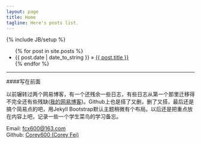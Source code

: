 ```yaml
---
layout: page
title: Home
tagline: Here's posts list.
---
```

{% include JB/setup %}

<ul class="posts">
  {% for post in site.posts %}
    <li><span>{{ post.date | date_to_string }}</span> &raquo; <a href="{{ BASE_PATH }}{{ post.url }}">{{ post.title }}</a></li>
  {% endfor %}
</ul>

--------------------

####写在前面

以前辗转过两个网易博客，有一个还残余一些日志，有些日志从第一个那里迁移得不完全还有些残缺([我的网易博客](http://cheesefan.blog.163.com/))。Github上也是搭了又删，删了又搭，最后还是搞个简易点的吧，用Jekyll Bootstrap默认主题稍微有个布局。以后还是把重点放在内容上吧，记录一些一个学生菜鸟的学习备忘。

Email: fcx600@163.com       
Github: [Corey600 (Corey Fei)](https://github.com/Corey600)
